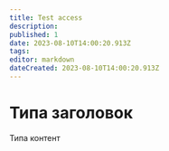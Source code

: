 ```yaml
---
title: Test access
description: 
published: 1
date: 2023-08-10T14:00:20.913Z
tags: 
editor: markdown
dateCreated: 2023-08-10T14:00:20.913Z
---
```


# Типа заголовок
Типа контент